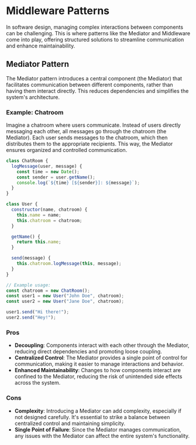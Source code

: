 # Middleware Patterns 
In software design, managing complex interactions between components can be challenging. This is where patterns like the Mediator and Middleware come into play, offering structured solutions to streamline communication and enhance maintainability.

## Mediator Pattern

The Mediator pattern introduces a central component (the Mediator) that facilitates communication between different components, rather than having them interact directly. This reduces dependencies and simplifies the system's architecture.

### Example: Chatroom

Imagine a chatroom where users communicate. Instead of users directly messaging each other, all messages go through the chatroom (the Mediator). Each user sends messages to the chatroom, which then distributes them to the appropriate recipients. This way, the Mediator ensures organized and controlled communication.

```javascript
class ChatRoom {
  logMessage(user, message) {
    const time = new Date();
    const sender = user.getName();
    console.log(`${time} [${sender}]: ${message}`);
  }
}

class User {
  constructor(name, chatroom) {
    this.name = name;
    this.chatroom = chatroom;
  }

  getName() {
    return this.name;
  }

  send(message) {
    this.chatroom.logMessage(this, message);
  }
}

// Example usage:
const chatroom = new ChatRoom();
const user1 = new User("John Doe", chatroom);
const user2 = new User("Jane Doe", chatroom);

user1.send("Hi there!");
user2.send("Hey!");
```

### Pros

- **Decoupling**: Components interact with each other through the Mediator, reducing direct dependencies and promoting loose coupling.
- **Centralized Control**: The Mediator provides a single point of control for communication, making it easier to manage interactions and behavior.
- **Enhanced Maintainability**: Changes to how components interact are confined to the Mediator, reducing the risk of unintended side effects across the system.

### Cons

- **Complexity**: Introducing a Mediator can add complexity, especially if not designed carefully. It's essential to strike a balance between centralized control and maintaining simplicity.
- **Single Point of Failure**: Since the Mediator manages communication, any issues with the Mediator can affect the entire system's functionality.
